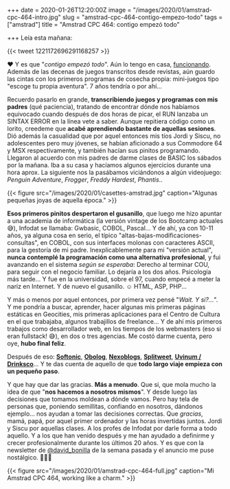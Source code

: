 +++
date = 2020-01-26T12:20:00Z
image = "/images/2020/01/amstrad-cpc-464-intro.jpg"
slug = "amstrad-cpc-464-contigo-empezo-todo"
tags = ["amstrad"]
title = "Amstrad CPC 464: contigo empezó todo"

+++
Leía esta mañana: 

{{< tweet 1221172696291168257 >}}

❤️ Y es que "_contigo empezó todo_". Aún lo tengo en casa, [funcionando](https://instagram.com/p/BwfTvhJBAYC/?igshid=1iigy5k2vurj7). Además de las decenas de juegos transcritos desde revistas, aún guardo las cintas con los primeros programas de cosecha propia: mini-juegos tipo "escoge tu propia aventura". 7 años tendría o por ahí...

Recuerdo pasarlo en grande, **transcribiendo juegos y programas con mis padres** (qué paciencia), tratando de encontrar dónde nos habíamos equivocado cuando después de dos horas de picar, el RUN lanzaba un SINTAX ERROR en la línea vete a saber. Aunque repitiera código como un lorito, creedeme que **acabé aprendiendo bastante de aquellas sesiones**. Dió además la casualidad que por aquel entonces mis tíos Jordi y Siscu, no adolescentes pero muy jóvenes, se habían aficionado a sus Commodore 64 y MSX respectivamente, y también hacían sus pinitos programando. Llegaron al acuerdo con mis padres de darme clases de BASIC los sábados por la mañana. Iba a su casa y hacíamos algunos ejercicios durante una hora aprox. La siguiente nos la pasábamos viciándonos a algún videojuego: _Penguin Adventure_, _Frogger_, _Freddy Hardest_, _Phantis_..

{{< figure src="/images/2020/01/casettes-amstrad.jpg" caption="Algunas pequeñas joyas de aquella época." >}}

**Esos primeros pinitos despertaron el gusanillo**, que luego me hizo apuntar a una academia de informática (la versión vintage de los Bootcamp actuales 😅), Infodat se llamaba: Gwbasic, COBOL, Pascal... Y de ahí, ya con 10-11 años, ya alguna cosa en serio, el típico "altas-bajas-modificaciones-consultas", en COBOL, con sus interfaces molonas con caracteres ASCII, para la gestoría de mi padre. Inexplicablemente para mi "versión actual", **nunca contemplé la programación como una alternativa profesional**, y fui avanzando en el sistema _según se esperaba_: Derecho al terminar COU, para seguir con el negocio familiar. Lo dejaría a los dos años. Psicología más tarde... Y fue en la universidad, sobre el 97, cuando empecé a meter la nariz en Internet. Y de nuevo el gusanillo. ☺️ HTML, ASP, PHP...

Y más o menos por aquel entonces, por primera vez pensé "_Wait. Y si?..._". Y me pondría a buscar, aprender, hacer algunas mis primeras páginas estáticas en Geocities, mis primeras aplicaciones para el Centro de Cultura en el que trabajaba, algunos trabajillos de freelance... Y de ahí mis primeros trabajos como desarrollador web, en los tiempos de los webmasters (eso si eran fullstack! 😅), en dos o tres agencias. Me costó darme cuenta, pero oye, **hubo final feliz**.

Después de eso: [**Softonic**](https://www.softonic.com), [**Obolog**](https://www.obolog.com), [**Nexoblogs**](https://www.nexoblogs.com), [**Splitweet**](https://computerhoy.com/noticias/internet/hootsuite-compra-start-espanola-splitweet-2493), [**Uvinum / Drinksco**](https://www.drinksco.es)... Y te das cuenta de aquello de que **todo largo viaje empieza con un pequeño paso**.

Y que hay que dar las gracias. **Más a menudo**. Que si, que mola mucho la idea de que "__nos hacemos a nosotros mismos__". Y desde luego las decisiones que tomamos moldean a dónde vamos. Pero hay tela de personas que, poniendo semillitas, confiando en nosotros, dándonos ejemplo... nos ayudan a tomar las decisiones correctas. Que *gracias*, mamá, papá, por aquel primer ordenador y las horas invertidas juntos. Jordi y Siscu por aquellas clases. A los profes de Infodat por darle forma a todo aquello. Y a los que han venido después y me han ayudado a definirme y crecer profesionalmente durante los últimos 20 años. Y es que con la newsletter de [@david_bonilla](https://twitter.com/david_bonilla) de la semana pasada y el anuncio me puse nostálgico. 🤷🏻‍♂️

{{< figure src="/images/2020/01/amstrad-cpc-464-full.jpg" caption="Mi Amstrad CPC 464, working like a charm." >}}
